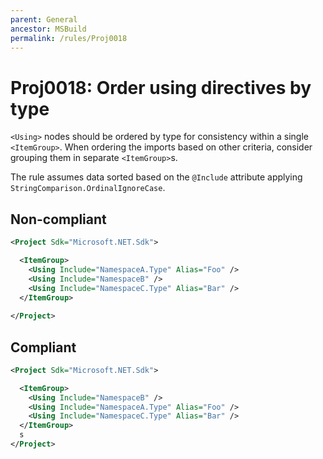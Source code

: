 ```yaml
---
parent: General
ancestor: MSBuild
permalink: /rules/Proj0018
---
```


# Proj0018: Order using directives by type
`<Using>` nodes should be ordered by type for consistency within a single
`<ItemGroup>`. When ordering the imports based on other criteria, consider
grouping them in separate `<ItemGroup>`s.

The rule assumes data sorted based on the `@Include` attribute applying
`StringComparison.OrdinalIgnoreCase`.

## Non-compliant
``` xml
<Project Sdk="Microsoft.NET.Sdk">

  <ItemGroup>
    <Using Include="NamespaceA.Type" Alias="Foo" />
    <Using Include="NamespaceB" />
    <Using Include="NamespaceC.Type" Alias="Bar" />
  </ItemGroup>
  
</Project>
```

## Compliant
``` xml
<Project Sdk="Microsoft.NET.Sdk">

  <ItemGroup>
    <Using Include="NamespaceB" />
    <Using Include="NamespaceA.Type" Alias="Foo" />
    <Using Include="NamespaceC.Type" Alias="Bar" />
  </ItemGroup>
  s
</Project>
```
